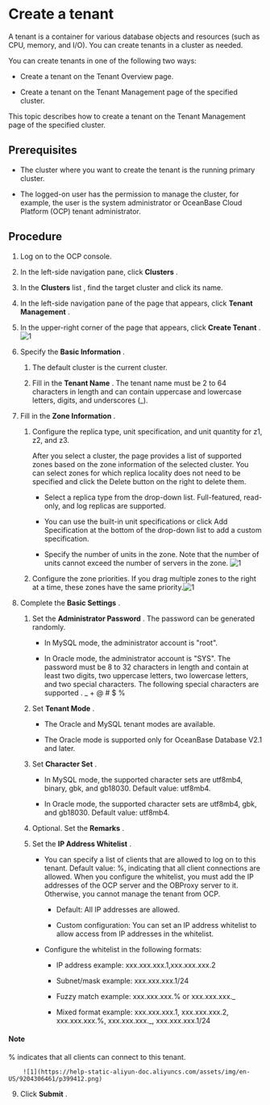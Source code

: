 Create a tenant
====================================

A tenant is a container for various database objects and resources (such as CPU, memory, and I/O). You can create tenants in a cluster as needed.

You can create tenants in one of the following two ways:

* Create a tenant on the Tenant Overview page.



* Create a tenant on the Tenant Management page of the specified cluster.






This topic describes how to create a tenant on the Tenant Management page of the specified cluster.

Prerequisites
----------------------------------

* The cluster where you want to create the tenant is the running primary cluster.



* The logged-on user has the permission to manage the cluster, for example, the user is the system administrator or OceanBase Cloud Platform (OCP) tenant administrator.






Procedure
------------------------------

1. Log on to the OCP console.



2. In the left-side navigation pane, click **Clusters** .



3. In the **Clusters** list , find the target cluster and click its name.



4. In the left-side navigation pane of the page that appears, click **Tenant Management** .



5. In the upper-right corner of the page that appears, click **Create Tenant** .
   ![1](https://help-static-aliyun-doc.aliyuncs.com/assets/img/en-US/8204306461/p399407.png)



6. Specify the **Basic Information** .

   1. The default cluster is the current cluster.



   2. Fill in the **Tenant Name** . The tenant name must be 2 to 64 characters in length and can contain uppercase and lowercase letters, digits, and underscores (_).






7. Fill in the **Zone Information** .

   1. Configure the replica type, unit specification, and unit quantity for z1, z2, and z3.

      After you select a cluster, the page provides a list of supported zones based on the zone information of the selected cluster. You can select zones for which replica locality does not need to be specified and click the Delete button on the right to delete them.
      * Select a replica type from the drop-down list. Full-featured, read-only, and log replicas are supported.



      * You can use the built-in unit specifications or click Add Specification at the bottom of the drop-down list to add a custom specification.



      * Specify the number of units in the zone. Note that the number of units cannot exceed the number of servers in the zone. ![1](https://help-static-aliyun-doc.aliyuncs.com/assets/img/en-US/9204306461/p399410.png)






   2. Configure the zone priorities. If you drag multiple zones to the right at a time, these zones have the same priority.![1](https://help-static-aliyun-doc.aliyuncs.com/assets/img/en-US/9204306461/p399411.png)






8. Complete the **Basic Settings** .

   1. Set the **Administrator Password** . The password can be generated randomly.

      * In MySQL mode, the administrator account is "root".



      * In Oracle mode, the administrator account is "SYS". The password must be 8 to 32 characters in length and contain at least two digits, two uppercase letters, two lowercase letters, and two special characters. The following special characters are supported . _ + @ # $ %






   2. Set **Tenant Mode** .

      * The Oracle and MySQL tenant modes are available.



      * The Oracle mode is supported only for OceanBase Database V2.1 and later.






   3. Set **Character Set** .

      * In MySQL mode, the supported character sets are utf8mb4, binary, gbk, and gb18030. Default value: utf8mb4.



      * In Oracle mode, the supported character sets are utf8mb4, gbk, and gb18030. Default value: utf8mb4.






   4. Optional. Set the **Remarks** .



   5. Set the **IP Address Whitelist** .

      * You can specify a list of clients that are allowed to log on to this tenant. Default value: %, indicating that all client connections are allowed. When you configure the whitelist, you must add the IP addresses of the OCP server and the OBProxy server to it. Otherwise, you cannot manage the tenant from OCP.

        * Default: All IP addresses are allowed.



        * Custom configuration: You can set an IP address whitelist to allow access from IP addresses in the whitelist.






      * Configure the whitelist in the following formats:

        * IP address example: xxx.xxx.xxx.1,xxx.xxx.xxx.2



        * Subnet/mask example: xxx.xxx.xxx.1/24



        * Fuzzy match example: xxx.xxx.xxx.% or xxx.xxx.xxx._



        * Mixed format example: xxx.xxx.xxx.1, xxx.xxx.xxx.2, xxx.xxx.xxx.%, xxx.xxx.xxx._, xxx.xxx.xxx.1/24





  <main id="notice" type='explain'>
    <h4>Note</h4>
    <p>% indicates that all clients can connect to this tenant.</p>
  </main>

        ![1](https://help-static-aliyun-doc.aliyuncs.com/assets/img/en-US/9204306461/p399412.png)








9.  Click **Submit** .

